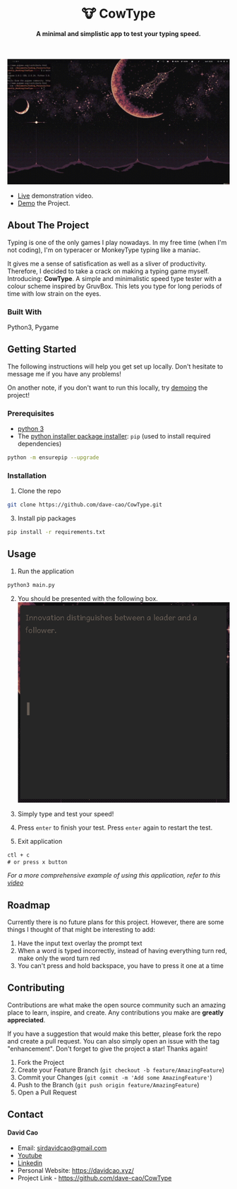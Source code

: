 <h1 align='center'>🐮 CowType</h1>

<h4 align='center'>A minimal and simplistic app to test your typing speed.</h4>

<br>

![Cow Type Gif](./assets/cowtype.gif)

- [Live](https://youtu.be/lXkNbTZ2OCQ) demonstration video.
- [Demo](https://replit.com/@KingCao/CowType?lite=1&outputonly=1) the Project.


<!-- ABOUT THE PROJECT -->
## About The Project

Typing is one of the only games I play nowadays. In my free time (when I'm not coding), I'm on typeracer or MonkeyType typing like a maniac. 

It gives me a sense of satisfication as well as a sliver of productivity. Therefore, I decided to take a crack on making a typing game myself. Introducing: **CowType**. A simple and minimalistic speed type tester with a colour scheme inspired by GruvBox. This lets you type for long periods of time with low strain on the eyes.

### Built With

Python3, Pygame

<!-- GETTING STARTED -->
## Getting Started

The following instructions will help you get set up locally. Don't hesitate to message me if you have any problems!

On another note, if you don't want to run this locally, try [demoing](https://replit.com/@KingCao/CowType?lite=1&outputonly=1) the project!

### Prerequisites

- [python 3](https://www.python.org/downloads/)
- The [python installer package installer](https://pip.pypa.io/en/stable/installation/): `pip` (used to install required dependencies)
```sh
python -m ensurepip --upgrade
```

### Installation

1. Clone the repo
```sh
git clone https://github.com/dave-cao/CowType.git
```
3. Install pip packages
```sh
pip install -r requirements.txt
```

<!-- USAGE EXAMPLES -->
## Usage

1. Run the application
```sh
python3 main.py
```
2. You should be presented with the following box.
![Type begin](img/image0.png)

3. Simply type and test your speed!
4. Press `enter` to finish your test. Press `enter` again to restart the test.

5. Exit application
```
ctl + c
# or press x button
```

_For a more comprehensive example of using this application, refer to this [video](https://youtu.be/lXkNbTZ2OCQ)_




<!-- ROADMAP -->
## Roadmap

Currently there is no future plans for this project. However, there are some things I thought of
that might be interesting to add:
1. Have the input text overlay the prompt text
2. When a word is typed incorrectly, instead of having everything turn red, make only the word turn red
3. You can't press and hold backspace, you have to press it one at a time



<!-- CONTRIBUTING -->
## Contributing

Contributions are what make the open source community such an amazing place to learn, inspire, and create. Any contributions you make are **greatly appreciated**.

If you have a suggestion that would make this better, please fork the repo and create a pull request. You can also simply open an issue with the tag "enhancement".
Don't forget to give the project a star! Thanks again!

1. Fork the Project
2. Create your Feature Branch (`git checkout -b feature/AmazingFeature`)
3. Commit your Changes (`git commit -m 'Add some AmazingFeature'`)
4. Push to the Branch (`git push origin feature/AmazingFeature`)
5. Open a Pull Request




<!-- CONTACT -->
## Contact

#### David Cao
- Email: sirdavidcao@gmail.com
- [Youtube](https://www.youtube.com/channel/UCEnBPbnNnqhQIIhW1uLXrLA)
- [Linkedin](https://www.linkedin.com/in/david-cao99/)
- Personal Website: https://davidcao.xyz/
- Project Link - https://github.com/dave-cao/CowType



